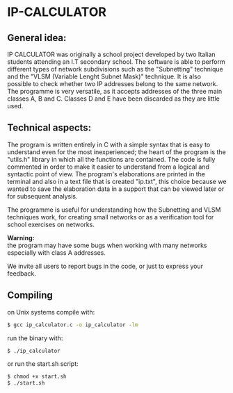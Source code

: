 # IP-CALCULATOR

## General idea:
IP CALCULATOR was originally a school project developed by two Italian students attending an I.T secondary school.
The software is able to perform different types of network subdivisions such as the "Subnetting" technique and the "VLSM (Variable Lenght Subnet Mask)" technique.
It is also possible to check whether two IP addresses belong to the same network.
The programme is very versatile, as it accepts addresses of the three main classes A, B and C. Classes D and E have been discarded as they are little used.  

## Technical aspects:
The program is written entirely in C with a simple syntax that is easy to understand even for the most inexperienced; the heart of the program is the "utils.h" library in which all the functions are contained. The code is fully commented in order to make it easier to understand from a logical and syntactic point of view.
The program's elaborations are printed in the terminal and also in a text file that is created "ip.txt", this choice because we wanted to save the elaboration data in a support that can be viewed later or for subsequent analysis.

The programme is useful for understanding how the Subnetting and VLSM techniques work, for creating small networks or as a verification tool for school exercises on networks.

**Warning:**<br>
the program may have some bugs when working with many networks especially with class A addresses.

We invite all users to report bugs in the code, or just to express your feedback.

## Compiling
on Unix systems compile with:
```bash
$ gcc ip_calculator.c -o ip_calculator -lm
```
run the binary with:
```bash
$ ./ip_calculator
```
or run the start.sh script:
```bash
$ chmod +x start.sh
$ ./start.sh
```
